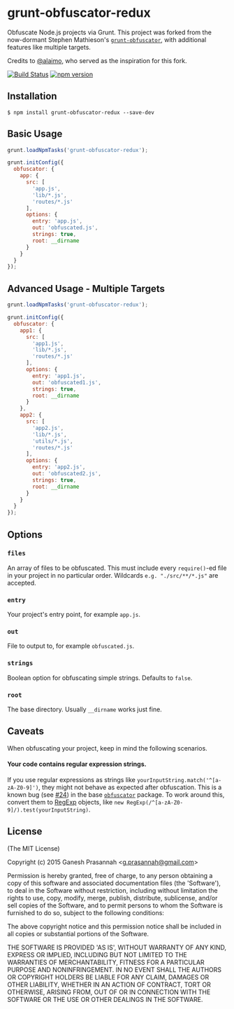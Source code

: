 
# grunt-obfuscator-redux

  Obfuscate Node.js projects via Grunt. This project was forked from the now-dormant Stephen Mathieson's [`grunt-obfuscator`](https://github.com/stephenmathieson/grunt-obfuscator), with additional features like multiple targets.

  Credits to [@alaimo](https://github.com/alaimo), who served as the inspiration for this fork.

[![Build Status](https://travis-ci.org/paambaati/grunt-obfuscator-redux.png?branch=master)](https://travis-ci.org/paambaati/grunt-obfuscator-redux) [![npm version](https://badge.fury.io/js/grunt-obfuscator-redux.svg)](http://badge.fury.io/js/grunt-obfuscator-redux)


## Installation

    $ npm install grunt-obfuscator-redux --save-dev

## Basic Usage

```js
grunt.loadNpmTasks('grunt-obfuscator-redux');

grunt.initConfig({
  obfuscator: {
    app: {
      src: [
        'app.js',
        'lib/*.js',
        'routes/*.js'
      ],
      options: {
        entry: 'app.js',
        out: 'obfuscated.js',
        strings: true,
        root: __dirname
      }
    }
  }
});
```

## Advanced Usage - Multiple Targets

```js
grunt.loadNpmTasks('grunt-obfuscator-redux');

grunt.initConfig({
  obfuscator: {
    app1: {
      src: [
        'app1.js',
        'lib/*.js',
        'routes/*.js'
      ],
      options: {
        entry: 'app1.js',
        out: 'obfuscated1.js',
        strings: true,
        root: __dirname
      }
    },
    app2: {
      src: [
        'app2.js',
        'lib/*.js',
        'utils/*.js',
        'routes/*.js'
      ],
      options: {
        entry: 'app2.js',
        out: 'obfuscated2.js',
        strings: true,
        root: __dirname
      }
    }
  }
});
```

## Options

### `files`

  An array of files to be obfuscated.  This must include every `require()`-ed file in your project in no particular order.  Wildcards `e.g. "./src/**/*.js"` are accepted.  

### `entry`

  Your project's entry point, for example `app.js`.

### `out`

  File to output to, for example `obfuscated.js`.

### `strings`

  Boolean option for obfuscating simple strings. Defaults to `false`.

### `root`

  The base directory.  Usually `__dirname` works just fine.

## Caveats

When obfuscating your project, keep in mind the following scenarios.

#### Your code contains regular expression strings.

If you use regular expressions as strings like `yourInputString.match('^[a-zA-Z0-9]')`, they might not behave as expected after obfuscation. This is a known bug (see [#24](https://github.com/stephenmathieson/node-obfuscator/issues/24)) in the base [`obfuscator`](https://github.com/stephenmathieson/node-obfuscator) package. To work around this, convert them to [RegExp](https://developer.mozilla.org/en-US/docs/Web/JavaScript/Reference/Global_Objects/RegExp) objects, like `new RegExp(/^[a-zA-Z0-9]/).test(yourInputString)`.

## License

(The MIT License)

Copyright (c) 2015 Ganesh Prasannah &lt;g.prasannah@gmail.com&gt;

Permission is hereby granted, free of charge, to any person obtaining
a copy of this software and associated documentation files (the
'Software'), to deal in the Software without restriction, including
without limitation the rights to use, copy, modify, merge, publish,
distribute, sublicense, and/or sell copies of the Software, and to
permit persons to whom the Software is furnished to do so, subject to
the following conditions:

The above copyright notice and this permission notice shall be
included in all copies or substantial portions of the Software.

THE SOFTWARE IS PROVIDED 'AS IS', WITHOUT WARRANTY OF ANY KIND,
EXPRESS OR IMPLIED, INCLUDING BUT NOT LIMITED TO THE WARRANTIES OF
MERCHANTABILITY, FITNESS FOR A PARTICULAR PURPOSE AND NONINFRINGEMENT.
IN NO EVENT SHALL THE AUTHORS OR COPYRIGHT HOLDERS BE LIABLE FOR ANY
CLAIM, DAMAGES OR OTHER LIABILITY, WHETHER IN AN ACTION OF CONTRACT,
TORT OR OTHERWISE, ARISING FROM, OUT OF OR IN CONNECTION WITH THE
SOFTWARE OR THE USE OR OTHER DEALINGS IN THE SOFTWARE.
